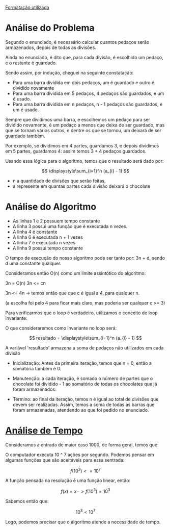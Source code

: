 [Formatação utilizada](https://katex.org/docs/supported.html)

# Análise do Problema
Segundo o enunciado, é necessário calcular quantos pedaços serão armazenados, depois de todas as divisões. 

Ainda no enunciado, é dito que, para cada divisão, é escolhido um pedaço, e o restante é guardado. 

Sendo assim, por indução, cheguei na seguinte constatação: 
- Para uma barra dividida em dois pedaços, um é guardado e outro é dividido novamente
- Para uma barra dividida em 5 pedaços, 4 pedaços são guardados, e um é usado. 
- Para uma barra dividida em n pedaços, n - 1 pedaços são guardados, e um é usado. 

Sempre que dividimos uma barra, e escolhemos um pedaço para ser dividido novamente, é um pedaço a menos que deixa de ser guardado, mas que se tornam vários outros, e dentre os que se tornou, um deixará de ser guardado também. 

Por exemplo, se dividimos em 4 partes, guardamos 3, e depois dividimos em 5 partes, guardamos 4: assim temos 3 + 4 pedaços guardados. 

Usando essa lógica para o algoritmo, temos que o resultado será dado por:

$$
\displaystyle\sum_{i=1}^n (a_{i} - 1)
$$

- n a quantidade de divisões que serão feitas, 
- a represente em quantas partes cada divisão deixará o chocolate


# Análise do Algoritmo

- As linhas 1 e 2 possuem tempo constante
- A linha 3 possui uma função que é executada n vezes. 
- A linha 4 é constante
- A linha 6 é executada n + 1 vezes
- A linha 7 é executada n vezes
- A linha 9 possui tempo constante

O tempo de execução do nosso algoritmo pode ser tanto por: 3n + d, sendo d uma constante qualquer. 

Consideramos então O(n) como um limite assintótico do algoritmo: 

3n = O(n)
3n <= cn

3n <= 4n  -> temos então que que c é igual a 4, para qualquer n. 

(a escolha foi pelo 4 para ficar mais claro, mas poderia ser qualquer c >= 3)

Para verificarmos que o loop é verdadeiro, utilizamos o conceito de loop invariante: 

O que consideraremos como invariante no loop será: 

$$
resultado = \displaystyle\sum_{i=1}^n (a_{i} - 1)
$$

A variável 'resultado' armazena a soma de pedaços não utilizados em cada divisão

- Inicialização: Antes da primeira iteração, temos que n = 0, então a somatória também é 0. 

- Manutenção: a cada iteração, é somado o número de partes que o chocolate foi dividido - 1 ao somatório de todas os chocolates que já foram armazenados. 

- Término: ao final da iteração, temos n é igual ao total de divisões que devem ser realizadas. Assim, temos a soma de todas as barras que foram armazenadas, atendendo ao que foi pedido no enunciado. 


# [Análise de Tempo](https://www.inf.ufpr.br/maratona/tle.html)
Consideramos a entrada de maior caso 1000, de forma geral, temos que:

O computador executa 10 ^ 7 ações por segundo. Podemos pensar em algumas funções que são aceitáveis para essa sentrada: 

$$
f(10^3) <= 10^7 
$$

A função pensada na resolução é uma função linear, então: 

$$
f(x) = x -> f(10^ 3) = 10 ^ 3
$$

Sabemos então que:

$$
10 ^ 3 < 10 ^ 7
$$

Logo, podemos precisar que o algoritmo atende a necessidade de tempo. 